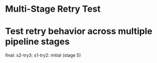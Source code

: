 # Multi-Stage Retry Test

# Test retry behavior across multiple pipeline stages

final: s2-try3: s1-try2: initial (stage 5)